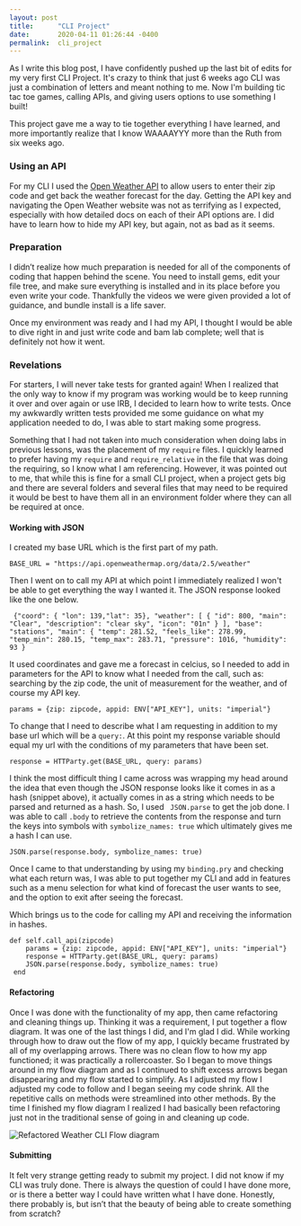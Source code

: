 ```yaml
---
layout: post
title:      "CLI Project"
date:       2020-04-11 01:26:44 -0400
permalink:  cli_project
---
```


As I write this blog post, I have confidently pushed up the last bit of edits for my very first CLI Project. It's crazy to think that just 6 weeks ago CLI was just a combination of letters and meant nothing to me. Now I'm building tic tac toe games, calling APIs, and giving users options to use something I built!

This project gave me a way to tie together everything I have learned, and more importantly realize that I know WAAAAYYY more than the Ruth from six weeks ago. 

### Using an API

For my CLI I used the [Open Weather API](https://openweathermap.org/api) to allow users to enter their zip code and get back the weather forecast for the day. Getting the API key and navigating the Open Weather website was not as terrifying as I expected, especially with how detailed docs on each of their API options are. I did have to learn how to hide my API key, but again, not as bad as it seems.

### Preparation  
I didn’t realize how much preparation is needed for all of the components of coding that happen behind the scene. You need to install gems, edit your file tree, and make sure everything is installed and in its place before you even write your code. Thankfully the videos we were given provided a lot of guidance, and bundle install is a life saver.

Once my environment was ready and I had my API, I thought I would be able to dive right in and just write code and bam lab complete; well that is definitely not how it went. 

### Revelations 
For starters, I will never take tests for granted again! When I realized that the only way to know if my program was working would be to keep running it over and over again or use IRB, I decided to learn how to write tests. Once my awkwardly written tests provided me some guidance on what my application needed to do, I was able to start making some progress. 

Something that I had not taken into much consideration when doing labs in previous lessons, was the placement of my `require` files. I quickly learned to prefer having my `require` and `require_relative` in the file that was doing the requiring, so I know what I am referencing. However, it was pointed out to me, that while this is fine for a small CLI project, when a project gets big and there are several folders and several files that may need to be required it would be best to have them all in an environment folder where they can all be required at once. 

#### Working with JSON

I created my base URL which is the first part of my path.

`BASE_URL = "https://api.openweathermap.org/data/2.5/weather"`

Then I went on to call my API at which point I immediately realized I won't be able to get everything the way I wanted it.  The JSON response looked like the one below.

` {"coord": { "lon": 139,"lat": 35},
  "weather": [
    {
      "id": 800,
      "main": "Clear",
      "description": "clear sky",
      "icon": "01n"
    }
  ],
  "base": "stations",
  "main": {
    "temp": 281.52,
    "feels_like": 278.99,
    "temp_min": 280.15,
    "temp_max": 283.71,
    "pressure": 1016,
    "humidity": 93
  }`

It used coordinates and gave me a forecast in celcius, so I needed to add in parameters for the API to know what I needed from the call, such as: searching by the zip code, the unit of measurement for the weather, and of course my API key. 

`params = {zip: zipcode, appid: ENV["API_KEY"], units: "imperial"}`

To change that I need to describe what I am requesting in addition to my base url which will be a `query:`.  At this point my response variable should equal my url with the conditions of my parameters that have been set. 

`response = HTTParty.get(BASE_URL, query: params)`

I think the most difficult thing I came across was wrapping my head around the idea that even though the JSON response looks like it comes in as a hash (snippet above), it actually comes in as a string which needs to be parsed and returned as a hash. So, I used ` JSON.parse` to get the job done. I was able to call `.body`  to retrieve the contents from the response and turn the keys into symbols with `symbolize_names: true` which ultimately gives me a hash I can use.

`JSON.parse(response.body, symbolize_names: true)`

Once I came to that understanding by using my ` binding.pry ` and checking what each return was, I was able to put together my CLI and add in features such as a menu selection for what kind of forecast the user wants to see, and the option to exit after seeing the forecast.

Which brings us to the code for calling my API and receiving the information in hashes.

```
def self.call_api(zipcode)
    params = {zip: zipcode, appid: ENV["API_KEY"], units: "imperial"}
    response = HTTParty.get(BASE_URL, query: params)
    JSON.parse(response.body, symbolize_names: true)
 end 
```

#### Refactoring
Once I was done with the functionality of my app, then came refactoring and cleaning things up. Thinking it was a requirement, I put together a flow diagram. It was one of the last things I did, and I'm glad I did. While working through how to draw out the flow of my app, I quickly became frustrated by all of my overlapping arrows. There was no clean flow to how my app functioned; it was practically a rollercoaster. So I began to move  things around in my flow diagram and as I continued to shift excess arrows began disappearing and my flow started to simplify. As I adjusted my flow I adjusted my code to follow and I began seeing my code shrink. All the repetitive calls on methods were streamlined into other methods. By the time I finished my flow diagram I realized I had basically been refactoring just not in the traditional sense of going in and cleaning up code.

![Refactored Weather CLI Flow diagram](https://i.ibb.co/HF157d4/Untitled-Diagram.png)

#### Submitting 
It felt very strange getting ready to submit my project. I did not know if my CLI was truly done. There is always the question of could I have done more, or is there a better way I could have written what I have done. Honestly, there probably is, but isn’t that the beauty of being able to create something from scratch?



